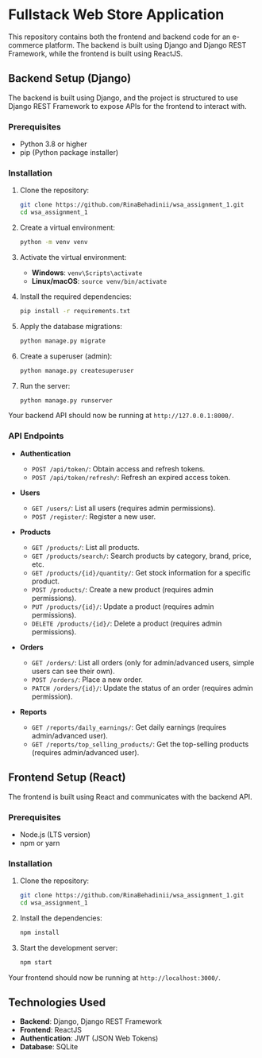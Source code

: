 # Fullstack Web Store Application

This repository contains both the frontend and backend code for an e-commerce platform. The backend is built using Django and Django REST Framework, while the frontend is built using ReactJS.

## Backend Setup (Django)

The backend is built using Django, and the project is structured to use Django REST Framework to expose APIs for the frontend to interact with.

### Prerequisites

- Python 3.8 or higher
- pip (Python package installer)

### Installation

1. Clone the repository:

    ```bash
    git clone https://github.com/RinaBehadinii/wsa_assignment_1.git
    cd wsa_assignment_1
    ```

2. Create a virtual environment:

    ```bash
    python -m venv venv
    ```

3. Activate the virtual environment:
    - **Windows**: `venv\Scripts\activate`
    - **Linux/macOS**: `source venv/bin/activate`

4. Install the required dependencies:

    ```bash
    pip install -r requirements.txt
    ```

5. Apply the database migrations:

    ```bash
    python manage.py migrate
    ```

6. Create a superuser (admin):

    ```bash
    python manage.py createsuperuser
    ```

7. Run the server:

    ```bash
    python manage.py runserver
    ```

Your backend API should now be running at `http://127.0.0.1:8000/`.

### API Endpoints

- **Authentication**
  - `POST /api/token/`: Obtain access and refresh tokens.
  - `POST /api/token/refresh/`: Refresh an expired access token.

- **Users**
  - `GET /users/`: List all users (requires admin permissions).
  - `POST /register/`: Register a new user.

- **Products**
  - `GET /products/`: List all products.
  - `GET /products/search/`: Search products by category, brand, price, etc.
  - `GET /products/{id}/quantity/`: Get stock information for a specific product.
  - `POST /products/`: Create a new product (requires admin permissions).
  - `PUT /products/{id}/`: Update a product (requires admin permissions).
  - `DELETE /products/{id}/`: Delete a product (requires admin permissions).

- **Orders**
  - `GET /orders/`: List all orders (only for admin/advanced users, simple users can see their own).
  - `POST /orders/`: Place a new order.
  - `PATCH /orders/{id}/`: Update the status of an order (requires admin permission).

- **Reports**
  - `GET /reports/daily_earnings/`: Get daily earnings (requires admin/advanced user).
  - `GET /reports/top_selling_products/`: Get the top-selling products (requires admin/advanced user).

## Frontend Setup (React)

The frontend is built using React and communicates with the backend API.

### Prerequisites

- Node.js (LTS version)
- npm or yarn

### Installation

1. Clone the repository:

    ```bash
    git clone https://github.com/RinaBehadinii/wsa_assignment_1.git
    cd wsa_assignment_1
    ```

2. Install the dependencies:

    ```bash
    npm install
    ```

3. Start the development server:

    ```bash
    npm start
    ```

Your frontend should now be running at `http://localhost:3000/`.

## Technologies Used

- **Backend**: Django, Django REST Framework
- **Frontend**: ReactJS
- **Authentication**: JWT (JSON Web Tokens)
- **Database**: SQLite
